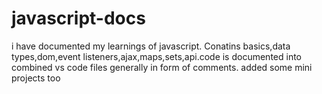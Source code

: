 # javascript-docs
i have documented my learnings of javascript.
 Conatins basics,data types,dom,event listeners,ajax,maps,sets,api.code is documented into combined vs code files generally in form of comments.  added some mini projects too
